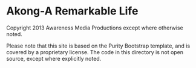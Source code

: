 Akong-A Remarkable Life
======
Copyright 2013 Awareness Media Productions except where otherwise noted.
 
Please note that this site is based on the Purity Bootstrap template, and is covered by a proprietary license.
The code in this directory is not open source, except where explicitly noted.